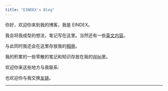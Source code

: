 ```yaml
---
title: "EINDEX's Blog"
---
```


你好，欢迎你来到我的博客，我是 EINDEX。

我会将我成型的想法，笔记写在这里。当然还有一些[英文内容](@/_index.en.md)。

与此同时我还会在这里存放我的[相册](@/gallery/_index.md)。

我的积累的一些零散的笔记和知识存放在我的[Wiki](https://wiki.eindex.me)里。

欢迎你来这些地方与我联系:
[<iconify-icon icon="bxl:twitter"></iconify-icon>](https://twitter.com/eindex_li)
[<iconify-icon icon="bxl:github"></iconify-icon>](https://github.com/eindex)
[<iconify-icon icon="bxl:telegram"></iconify-icon>](https://t.me/eindex)
[<iconify-icon icon="bx:at"></iconify-icon>](mailto:eindex.me@outlook.com)
[<iconify-icon icon="cib:keybase"></iconify-icon>](https://keybase.io/eindexli)

也欢迎你与我交换[友链](@/links.md)。

---
